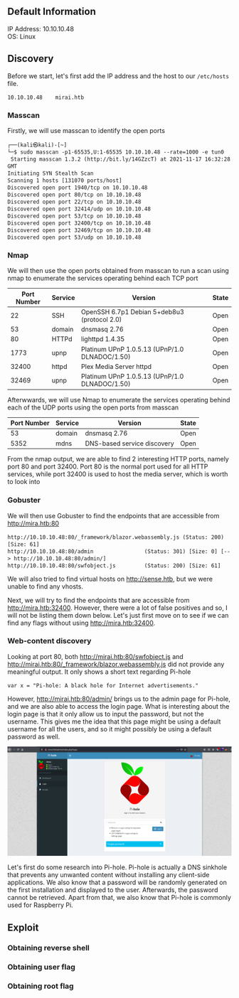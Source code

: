 ## Default Information
IP Address: 10.10.10.48\
OS: Linux

## Discovery

Before we start, let's first add the IP address and the host to our ```/etc/hosts``` file.

```
10.10.10.48    mirai.htb
```
### Masscan
Firstly, we will use masscan to identify the open ports

```
┌──(kali㉿kali)-[~]
└─$ sudo masscan -p1-65535,U:1-65535 10.10.10.48 --rate=1000 -e tun0
 Starting masscan 1.3.2 (http://bit.ly/14GZzcT) at 2021-11-17 16:32:28 GMT
Initiating SYN Stealth Scan
Scanning 1 hosts [131070 ports/host]
Discovered open port 1940/tcp on 10.10.10.48                                   
Discovered open port 80/tcp on 10.10.10.48                                     
Discovered open port 22/tcp on 10.10.10.48                                     
Discovered open port 32414/udp on 10.10.10.48                                  
Discovered open port 53/tcp on 10.10.10.48                                     
Discovered open port 32400/tcp on 10.10.10.48                                  
Discovered open port 32469/tcp on 10.10.10.48                                  
Discovered open port 53/udp on 10.10.10.48
```

### Nmap
We will then use the open ports obtained from masscan to run a scan using nmap to enumerate the services operating behind each TCP port

| Port Number | Service | Version | State |
|-----|------------------|----------------------|----------------------|
| 22	| SSH | OpenSSH 6.7p1 Debian 5+deb8u3 (protocol 2.0) | Open |
| 53	| domain | dnsmasq 2.76 | Open |
| 80	| HTTPd | lighttpd 1.4.35 | Open |
| 1773	| upnp | Platinum UPnP 1.0.5.13 (UPnP/1.0 DLNADOC/1.50) | Open |
| 32400	| httpd | Plex Media Server httpd | Open |
| 32469	| upnp | Platinum UPnP 1.0.5.13 (UPnP/1.0 DLNADOC/1.50) | Open |

Afterwwards, we will use Nmap to enumerate the services operating behind each of the UDP ports using the open ports from masscan

| Port Number | Service | Version | State |
|-----|------------------|----------------------|----------------------|
| 53	| domain | dnsmasq 2.76 | Open |
| 5352	| mdns | DNS-based service discovery | Open |

From the nmap output, we are able to find 2 interesting HTTP ports, namely port 80 and port 32400. Port 80 is the normal port used for all HTTP services, while port 32400 is
used to host the media server, which is worth to look into

### Gobuster
We will then use Gobuster to find the endpoints that are accessible from http://mira.htb:80

```
http://10.10.10.48:80/_framework/blazor.webassembly.js (Status: 200) [Size: 61]
http://10.10.10.48:80/admin                (Status: 301) [Size: 0] [--> http://10.10.10.48:80/admin/]
http://10.10.10.48:80/swfobject.js         (Status: 200) [Size: 61]
```
We will also tried to find virtual hosts on http://sense.htb, but we were unable to find any vhosts.

Next, we will try to find the endpoints that are accessible from http://mira.htb:32400. However, there were a lot of false positives and so, I will not be listing them down 
below. Let's just first move on to see if we can find any flags without using http://mira.htb:32400.

### Web-content discovery
Looking at port 80, both http://mirai.htb:80/swfobject.js and http://mirai.htb:80/_framework/blazor.webassembly.js did not provide any meaningful output. It only shows a short 
text regarding Pi-hole

```
var x = "Pi-hole: A black hole for Internet advertisements."
```

However, http://mirai.htb:80/admin/ brings us to the admin page for Pi-hole, and we are also able to access the login page. What is interesting about the login page is that it 
only allow us to input the password, but not the username. This gives me the idea that this page might be using a default username for all the users, and so it might possibly be
using a default password as well.

![mirai admin page](https://github.com/joelczk/writeups/blob/main/HTB/Images/Mirai/admin_login.png)

Let's first do some research into Pi-hole. Pi-hole is actually a DNS sinkhole that prevents any unwanted content without installing any client-side applications. We also know that
a password will be randomly generated on the first installation and displayed to the user. Afterwards, the password cannot be retrieved. Apart from that, we also know that Pi-hole
is commonly used for Raspberry Pi.

## Exploit
### Obtaining reverse shell
### Obtaining user flag
### Obtaining root flag
